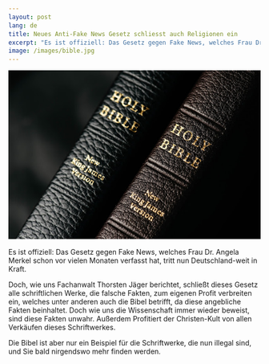 ```yaml
---
layout: post
lang: de
title: Neues Anti-Fake News Gesetz schliesst auch Religionen ein
excerpt: "Es ist offiziell: Das Gesetz gegen Fake News, welches Frau Dr. Angela Merkel schon vor vielen Monaten verfasst hat, tritt nun Deutschland-weit in Kraft."
image: /images/bible.jpg
---
```


![Die heilige Bibel](/images/bible.jpg)

Es ist offiziell: Das Gesetz gegen Fake News, welches Frau Dr. Angela Merkel schon vor vielen Monaten verfasst hat, tritt nun Deutschland-weit in Kraft.

Doch, wie uns Fachanwalt Thorsten Jäger berichtet, schließt dieses Gesetz alle schriftlichen Werke, die falsche Fakten, zum eigenen Profit verbreiten ein, welches unter anderen auch die Bibel betrifft, da diese angebliche Fakten beinhaltet. Doch wie uns die Wissenschaft immer wieder beweist, sind diese Fakten unwahr. Außerdem Profitiert der Christen-Kult von allen Verkäufen dieses Schriftwerkes.

Die Bibel ist aber nur ein Beispiel für die Schriftwerke, die nun illegal sind, und Sie bald nirgendswo mehr finden werden.
